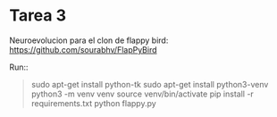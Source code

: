 # Tarea 3
Neuroevolucion para el clon de flappy bird: 
https://github.com/sourabhv/FlapPyBird

Run::
> sudo apt-get install python-tk
> sudo apt-get install python3-venv
> python3 -m venv venv
> source venv/bin/activate
> pip install -r requirements.txt
> python flappy.py
